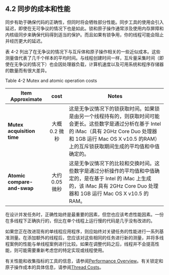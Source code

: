 ## 4.2 同步的成本和性能

同步有助于确保代码的正确性，但同时将会牺牲部分性能。同步工具的使用会引入延迟，即使在无可争议的情况下也是如此。锁和原子操作通常涉及使用内存屏障和内核级同步来确保代码得到适当的保护。而且如果有锁争用，你的线程可能会阻止并经历更大的延迟。

表 4-2 列出了在无争议的情况下与互斥体和原子操作相关的一些近似成本。这些测量值代表了几千个样本的平均时间。与线程创建时间一样，互斥量采集时间（即使在无争议的情况下）也会因处理器负载，计算机速度以及可用系统和程序存储器的数量而有很大差异。

Table 4-2 Mutex and atomic operation costs

Item Approximate|cost|Notes 
-|:-:|-
**Mutex acquisition time** | 大概 0.2 微秒| 这是无争议情况下的锁获取时间。如果锁是由另一个线程持有的，则获取时间可能会更长。这些数字是通过分析在基于 Intel 的 iMac（具有 2GHz Core Duo 处理器和 1GB 运行 Mac OS X v10.5 的RAM）上的互斥锁获取期间生成的平均值和中值确定的。	
**Atomic compare-and-swap** | 大约 0.05 微秒 | 这是无争议情况下的比较和交换时间。这些数字是通过分析操作的平均值和中值确定的，是在基于 Intel 的 iMac 上生成的，该 iMac 具有 2GHz Core Duo 处理器和 1GB 运行 Mac OS X v10.5 的 RAM。

在设计并发任务时，正确性始终是最重要的因素，但您也应该考虑性能因素。一份在多线程下正确执行的，但比在单个线程上运行慢的代码是几乎没有改进的。

如果您正在改进现有的单线程应用程序，则应始终对关键任务的性能进行一系列基准测量。在添加额外的线程后，您应该对这些相同的任务进行新的测量，并将多线程案例的性能与单线程案例进行比较。如果在调整代码之后，线程并不会提高性能，则可能需要重新考虑您的特定实现或线程使用。

有关性能和收集指标的工具的信息，请参阅[Performance Overview](https://developer.apple.com/library/content/documentation/Performance/Conceptual/PerformanceOverview/Introduction/Introduction.html#//apple_ref/doc/uid/TP40001410)。有关锁定和原子操作成本的具体信息，请参阅[Thread Costs](https://developer.apple.com/library/content/documentation/Cocoa/Conceptual/Multithreading/CreatingThreads/CreatingThreads.html#//apple_ref/doc/uid/10000057i-CH15-SW7)。